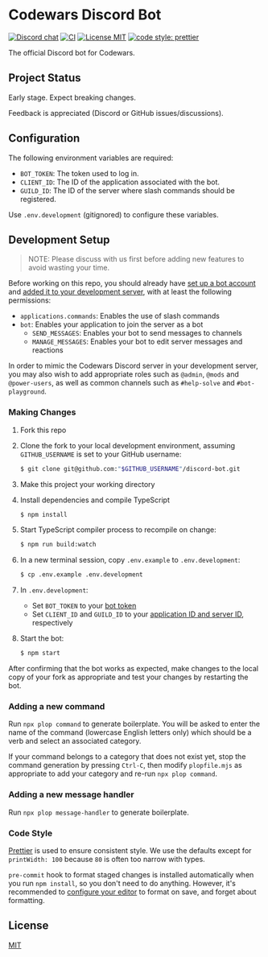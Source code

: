 # Codewars Discord Bot

[![Discord chat](https://img.shields.io/discord/846624424199061524.svg?logo=discord&style=flat)](https://discord.gg/mSwJWRvkHA)
[![CI](https://github.com/codewars/discord-bot/workflows/CI/badge.svg)](https://github.com/codewars/discord-bot/actions?query=workflow%3ACI)
[![License MIT](https://img.shields.io/github/license/codewars/discord-bot)](./LICENSE)
[![code style: prettier](https://img.shields.io/badge/code_style-prettier-ff69b4.svg?style=flat)](https://github.com/prettier/prettier)

The official Discord bot for Codewars.

## Project Status

Early stage. Expect breaking changes.

Feedback is appreciated (Discord or GitHub issues/discussions).

## Configuration

The following environment variables are required:

- `BOT_TOKEN`: The token used to log in.
- `CLIENT_ID`: The ID of the application associated with the bot.
- `GUILD_ID`: The ID of the server where slash commands should be registered.

Use `.env.development` (gitignored) to configure these variables.

## Development Setup

> NOTE: Please discuss with us first before adding new features to avoid wasting your time.

Before working on this repo, you should already have [set up a bot account](https://discordjs.guide/preparations/setting-up-a-bot-application.html#creating-your-bot) and [added it to your development server](https://discordjs.guide/preparations/adding-your-bot-to-servers.html), with at least the following permissions:

- `applications.commands`: Enables the use of slash commands
- `bot`: Enables your application to join the server as a bot
  - `SEND_MESSAGES`: Enables your bot to send messages to channels
  - `MANAGE_MESSAGES`: Enables your bot to edit server messages and reactions

In order to mimic the Codewars Discord server in your development server, you may also wish to add appropriate roles such as `@admin`, `@mods` and `@power-users`, as well as common channels such as `#help-solve` and `#bot-playground`.

### Making Changes

1. Fork this repo
1. Clone the fork to your local development environment, assuming `GITHUB_USERNAME` is set to your GitHub username:

   ```bash
   $ git clone git@github.com:"$GITHUB_USERNAME"/discord-bot.git
   ```

1. Make this project your working directory
1. Install dependencies and compile TypeScript

   ```bash
   $ npm install
   ```

1. Start TypeScript compiler process to recompile on change:

   ```bash
   $ npm run build:watch
   ```

1. In a new terminal session, copy `.env.example` to `.env.development`:

   ```bash
   $ cp .env.example .env.development
   ```

1. In `.env.development`:
   - Set `BOT_TOKEN` to your [bot token](https://discordjs.guide/preparations/setting-up-a-bot-application.html#your-token)
   - Set `CLIENT_ID` and `GUILD_ID` to your [application ID and server ID](https://support-dev.discord.com/hc/en-us/articles/360028717192-Where-can-I-find-my-Application-Team-Server-ID-), respectively
1. Start the bot:

   ```bash
   $ npm start
   ```

After confirming that the bot works as expected, make changes to the local copy of your fork as appropriate and test your changes by restarting the bot.

### Adding a new command

Run `npx plop command` to generate boilerplate. You will be asked to enter the name of the command (lowercase English letters only) which should be a verb and select an associated category.

If your command belongs to a category that does not exist yet, stop the command generation by pressing `Ctrl-C`, then modify `plopfile.mjs` as appropriate to add your category and re-run `npx plop command`.

### Adding a new message handler

Run `npx plop message-handler` to generate boilerplate.

### Code Style

[Prettier](https://prettier.io/) is used to ensure consistent style. We use the defaults except for `printWidth: 100` because `80` is often too narrow with types.

`pre-commit` hook to format staged changes is installed automatically when you run `npm install`, so you don't need to do anything. However, it's recommended to [configure your editor](https://prettier.io/docs/en/editors.html) to format on save, and forget about formatting.

## License

[MIT](./LICENSE)
